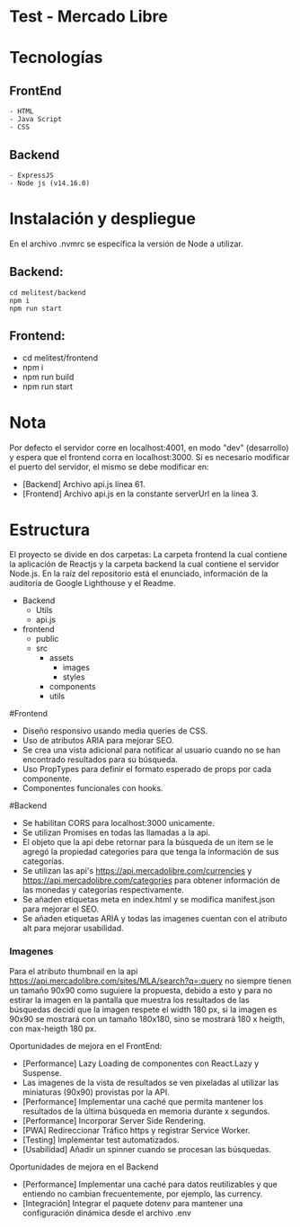# Test - Mercado Libre

# Tecnologías
## FrontEnd
    - HTML
    - Java Script
    - CSS
## Backend 
    - ExpressJS
    - Node js (v14.16.0)

# Instalación y despliegue

En el archivo .nvmrc se específica la versión de Node a utilizar.

## Backend:
    cd melitest/backend 
    npm i
    npm run start


## Frontend:
- cd melitest/frontend
- npm i
- npm run build
- npm run start

# Nota

Por defecto el servidor corre en localhost:4001, en modo "dev" (desarrollo) y espera que el frontend corra en localhost:3000.
Si es necesario modificar el puerto del servidor, el mismo se debe modificar en:
- [Backend] Archivo api.js línea 61.
- [Frontend] Archivo api.js en la constante serverUrl en la línea 3.

# Estructura

El proyecto se divide en dos carpetas: La carpeta frontend la cual contiene la aplicación de Reactjs y la carpeta backend la cual contiene el servidor Node.js.
En la raíz del repositorio está el enunciado, información de la auditoría de Google Lighthouse y el Readme.

- Backend
   - Utils
   - api.js
- frontend
  - public
  - src
    - assets
      - images
      - styles
    - components
    - utils

#Frontend
 - Diseño responsivo usando media queries de CSS.
 - Uso de atributos ARIA para mejorar SEO.
 - Se crea una vista adicional para notificar al usuario cuando no se han encontrado resultados para su búsqueda.
 - Uso PropTypes para definir el formato esperado de props por cada componente.
 - Componentes funcionales con hooks.

#Backend
 - Se habilitan CORS para localhost:3000 unicamente.
 - Se utilizan Promises en todas las llamadas a la api.
 - El objeto que la api debe retornar para la búsqueda de un item se le agregó la propiedad categories para que tenga la información de sus categorías.
 - Se utilizan las api's https://api.mercadolibre.com/currencies y https://api.mercadolibre.com/categories para obtener información de las monedas y categorías respectivamente.
 - Se añaden etiquetas meta en index.html y se modifica manifest.json para mejorar el SEO.
 - Se añaden etiquetas ARIA y todas las imagenes cuentan con el atributo alt para mejorar usabilidad.

### Imagenes
Para el atributo thumbnail en la api https://api.mercadolibre.com/sites/MLA/search?q=:query no siempre tienen un tamaño 90x90 como suguiere la propuesta, debido a esto y para no estirar la imagen en la pantalla que muestra los resultados de las búsquedas decidí que la imagen respete el width 180 px, si la imagen es 90x90 
se mostrará con un tamaño 180x180, sino se mostrará 180 x heigth, con max-heigth 180 px.


 Oportunidades de mejora en el FrontEnd:
 - [Performance] Lazy Loading de componentes con React.Lazy y Suspense.
 - Las imagenes de la vista de resultados se ven pixeladas al utilizar las miniaturas (90x90) provistas por la API. 
 - [Performance] Implementar una caché que permita mantener los resultados de la última búsqueda en memoria durante x segundos.
 - [Performance] Incorporar Server Side Rendering.
 - [PWA] Redireccionar Tráfico https y registrar Service Worker.
 - [Testing] Implementar test automatizados.
 - [Usabilidad] Añadir un spinner cuando se procesan las búsquedas.

 Oportunidades de mejora en el Backend
 - [Performance] Implementar una caché para datos reutilizables y que entiendo no cambian frecuentemente, por ejemplo, las currency.
 - [Integración] Integrar el paquete dotenv para mantener una configuración dinámica desde el archivo .env
